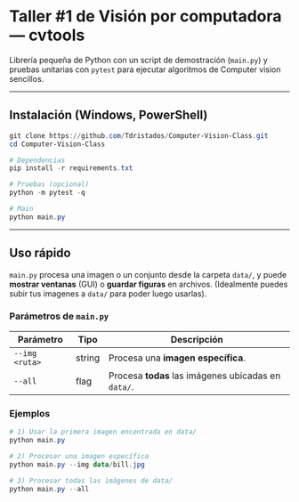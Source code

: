 # Taller #1 de Visión por computadora — **cvtools**

Librería pequeña de Python con un script de demostración (`main.py`) y pruebas unitarias con `pytest` para ejecutar algoritmos de Computer vision sencillos.

---

## Instalación (Windows, PowerShell)

```powershell
git clone https://github.com/Tdristados/Computer-Vision-Class.git
cd Computer-Vision-Class

# Dependencias
pip install -r requirements.txt

# Pruebas (opcional)
python -m pytest -q

# Main 
python main.py
```
  
---

## Uso rápido

`main.py` procesa una imagen o un conjunto desde la carpeta `data/`, y puede **mostrar ventanas** (GUI) o **guardar figuras** en archivos. (Idealmente puedes subir tus imagenes a `data/` para poder luego usarlas).

### Parámetros de `main.py`

| Parámetro | Tipo | Descripción |
|---|---|---|
| `--img <ruta>` | string | Procesa una **imagen específica**. |
| `--all` | flag | Procesa **todas** las imágenes ubicadas en `data/`. |



### Ejemplos

```powershell
# 1) Usar la primera imagen encontrada en data/
python main.py

# 2) Procesar una imagen específica
python main.py --img data/bill.jpg

# 3) Procesar todas las imágenes de data/
python main.py --all
```

